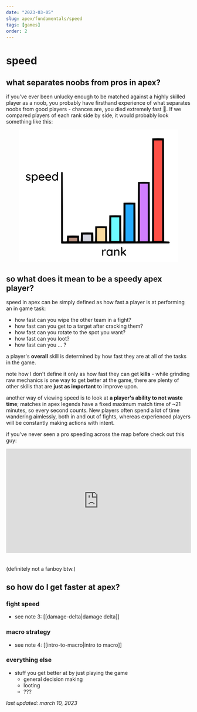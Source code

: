 ```yaml
---
date: "2023-03-05"
slug: apex/fundamentals/speed
tags: [games]
order: 2
---
```


# speed

## what separates noobs from pros in apex? 

if you've ever been unlucky enough to be matched against a highly skilled player as a noob, you probably have firsthand experience of what separates noobs from good players - chances are, you died extremely fast 🙂. If we compared players of each rank side by side, it would probably look something like this:

<center><img src="/images/speedvrank.png" width="432" height="360"></center> 

## so what does it mean to be a speedy apex player?

speed in apex can be simply defined as how fast a player is at performing an in game task:
- how fast can you wipe the other team in a fight?
- how fast can you get to a target after cracking them?
- how fast can you rotate to the spot you want?
- how fast can you loot?
- how fast can you ... ?

a player's **overall** skill is determined by how fast they are at all of the tasks in the game.

note how I don't define it only as how fast they can get **kills** - while grinding raw mechanics is one way to get better at the game, there are plenty of other skills that are **just as important** to improve upon.

another way of viewing speed is to look at **a player's ability to not waste time**; matches in apex legends have a fixed maximum match time of ~21 minutes, so every second counts. New players often spend a lot of time wandering aimlessly, both in and out of fights, whereas experienced players will be constantly making actions with intent. 

if you've never seen a pro speeding across the map before check out this guy: 

<center><iframe width=560 height="315" src="https://www.youtube.com/embed/75xk2Wv1k1Q" title="YouTube video player" frameborder="0" allow="accelerometer; autoplay; clipboard-write; encrypted-media; gyroscope; picture-in-picture; web-share" allowfullscreen style="max-width: 600px; width: 100%; height: auto; aspect-ratio: 16/9;"></iframe></center>
&nbsp;

(definitely not a fanboy btw.)

## so how do I get faster at apex?

### fight speed

- see note 3: [[damage-delta|damage delta]]

### macro strategy 

- see note 4: [[intro-to-macro|intro to macro]]

### everything else

- stuff you get better at by just playing the game
  - general decision making
  - looting
  - ???

*last updated: march 10, 2023*